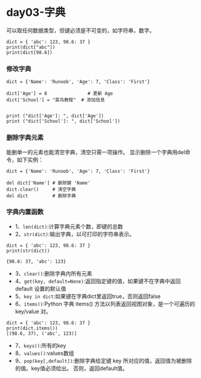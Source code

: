 # day03-字典
 

可以取任何数据类型，但键必须是不可变的，如字符串，数字。
```
dict = { 'abc': 123, 98.6: 37 }
print(dict["abc"])
print(dict[98.6])
```
### 修改字典
```
dict = {'Name': 'Runoob', 'Age': 7, 'Class': 'First'}
 
dict['Age'] = 8               # 更新 Age
dict['School'] = "菜鸟教程"  # 添加信息
 
 
print ("dict['Age']: ", dict['Age'])
print ("dict['School']: ", dict['School'])
```

### 删除字典元素
能删单一的元素也能清空字典，清空只需一项操作。
显示删除一个字典用del命令，如下实例：
```
dict = {'Name': 'Runoob', 'Age': 7, 'Class': 'First'}
 
del dict['Name'] # 删除键 'Name'
dict.clear()     # 清空字典
del dict         # 删除字典
```

### 字典内置函数
- 1、`len(dict)`:计算字典元素个数，即键的总数
- 2、`str(dict)`:输出字典，以可打印的字符串表示。
```
dict = { 'abc': 123, 98.6: 37 }
print(str(dict))

{98.6: 37, 'abc': 123}
```
- 3、`clear()`:删除字典内所有元素
- 4、`get(key, default=None)`:返回指定键的值，如果键不在字典中返回 default 设置的默认值
- 5、`key in dict`:如果键在字典dict里返回true，否则返回false
- 6、`items()`:Python 字典 items() 方法以列表返回视图对象，是一个可遍历的key/value 对。
```
dict = { 'abc': 123, 98.6: 37 }
print(dict.items())
[(98.6, 37), ('abc', 123)]
```
- 7、`keys()`:所有的key
- 8、`values()`:values数组
- 9、`pop(key[,default])`:删除字典给定键 key 所对应的值，返回值为被删除的值。key值必须给出。 否则，返回default值。
 























